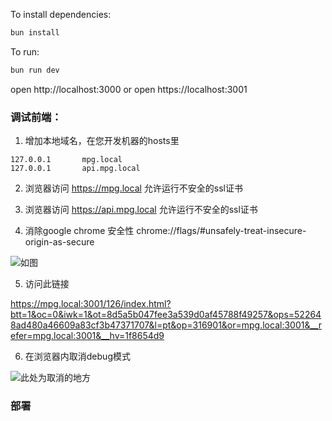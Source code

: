 To install dependencies:

```sh
bun install
```

To run:

```sh
bun run dev
```

open http://localhost:3000
or
open https://localhost:3001

### 调试前端：

1. 增加本地域名，在您开发机器的hosts里

```
127.0.0.1       mpg.local
127.0.0.1       api.mpg.local
```

2. 浏览器访问 https://mpg.local 允许运行不安全的ssl证书

3. 浏览器访问 https://api.mpg.local 允许运行不安全的ssl证书

4. 消除google chrome 安全性 chrome://flags/#unsafely-treat-insecure-origin-as-secure

![如图](https://statics.wolove.life/unsafe.jpg)

5. 访问此链接

https://mpg.local:3001/126/index.html?btt=1&oc=0&iwk=1&ot=8d5a5b047fee3a539d0af45788f49257&ops=522648ad480a46609a83cf3b47371707&l=pt&op=316901&or=mpg.local:3001&__refer=mpg.local:3001&__hv=1f8654d9

6. 在浏览器内取消debug模式

![此处为取消的地方](https://statics.wolove.life/debug0cancel.jpg)

### 部署
